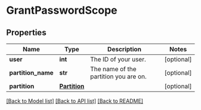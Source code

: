 # GrantPasswordScope

## Properties
Name | Type | Description | Notes
------------ | ------------- | ------------- | -------------
**user** | **int** | The ID of your user. | [optional] 
**partition_name** | **str** | The name of the partition you are on. | [optional] 
**partition** | [**Partition**](Partition.md) |  | [optional] 

[[Back to Model list]](../README.md#documentation-for-models) [[Back to API list]](../README.md#documentation-for-api-endpoints) [[Back to README]](../README.md)



